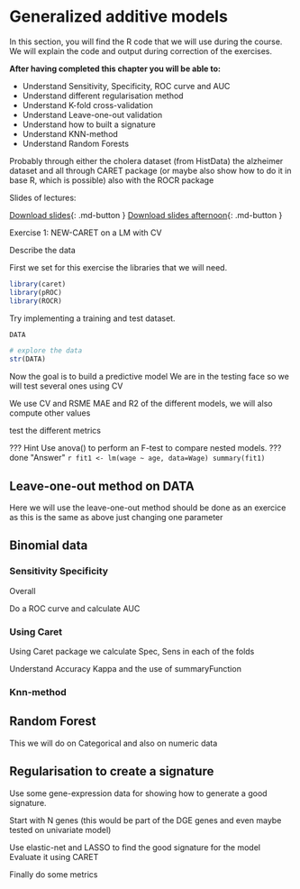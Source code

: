# Generalized additive models

In this section, you will find the R code that we will use during the course. We will explain the code and output during correction of the exercises.

**After having completed this chapter you will be able to:**

- Understand Sensitivity, Specificity, ROC curve and AUC 
- Understand different regularisation method 
- Understand K-fold cross-validation 
- Understand Leave-one-out validation
- Understand how to built a signature
- Understand KNN-method
- Understand Random Forests

Probably through either the cholera dataset (from HistData) the alzheimer dataset and all through CARET package (or maybe also show how to do it in base R, which is possible) also with the ROCR package

Slides of lectures:

[Download slides](assets/pdf/GAM.pdf){: .md-button }
[Download slides afternoon](assets/pdf/Crossvalidation.pdf){: .md-button }

Exercise 1: NEW-CARET on a LM with CV

Describe the data 

First we set for this exercise the libraries that we will need.

```r
library(caret)
library(pROC)
library(ROCR)
```

Try implementing a training and test dataset. 

```r
DATA

# explore the data
str(DATA)
```

Now the goal is to build a predictive model 
We are in the testing face so we will test several ones using CV 

We use CV and RSME MAE and R2 of the different models, we will also compute other values

test the different metrics 


??? Hint
    Use anova() to perform an F-test to compare nested models.
??? done "Answer"
    ```r
    fit1 <- lm(wage ~ age, data=Wage)
    summary(fit1)
    ```

## Leave-one-out method on DATA

Here we will use the leave-one-out method should be done as an exercice as this is the same as above just changing one parameter

## Binomial data 

### Sensitivity Specificity
Overall



Do a ROC curve and calculate AUC

### Using Caret 

Using Caret package we calculate Spec, Sens in each of the folds

Understand Accuracy Kappa and the use of summaryFunction 

### Knn-method 

## Random Forest

This we will do on Categorical and also on numeric data 

## Regularisation to create a signature

Use some gene-expression data for showing how to generate a good signature. 

Start with N genes (this would be part of the DGE genes and even maybe tested on univariate model)

Use elastic-net and LASSO to find the good signature for the model
Evaluate it using CARET

Finally do some metrics




